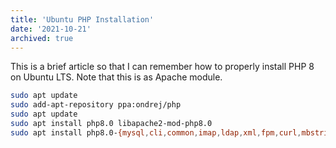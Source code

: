 ```yaml
---
title: 'Ubuntu PHP Installation'
date: '2021-10-21'
archived: true
---
```


This is a brief article so that I can remember how to properly install PHP 8 on Ubuntu LTS. Note that this is as Apache module.

```bash
sudo apt update
sudo add-apt-repository ppa:ondrej/php
sudo apt update
sudo apt install php8.0 libapache2-mod-php8.0
sudo apt install php8.0-{mysql,cli,common,imap,ldap,xml,fpm,curl,mbstring,zip}
```
